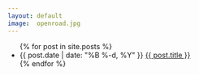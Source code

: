 ```yaml
---
layout: default
image:  openroad.jpg
---
```

<ul class="listing">
    {% for post in site.posts %}
        <li>
            <span class="post-meta">{{ post.date | date: "%B %-d, %Y" }}</span>
            <a class="post-link" href="{{ post.url | prepend: site.baseurl }}">{{ post.title }}</a>
        </li>
    {% endfor %}
</ul>
